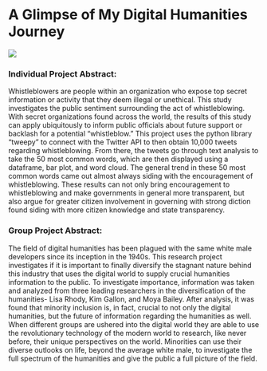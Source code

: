 # A Glimpse of My Digital Humanities Journey 

![](Desktop/Digital_Humanities_1.jpg)


### Individual Project Abstract:

Whistleblowers are people within an organization who expose top secret information or activity that they deem illegal or unethical. This study investigates the public sentiment surrounding the act of whistleblowing.  With secret organizations found across the world, the results of this study can apply ubiquitously to inform public officials about future support or backlash for a potential “whistleblow.” This project uses the python library “tweepy” to connect with the Twitter API to then obtain 10,000 tweets regarding whistleblowing. From there, the tweets go through text analysis to take the 50 most common words, which are then displayed using a dataframe, bar plot, and word cloud. The general trend in these 50 most common words came out almost always siding with the encouragement of whistleblowing. These results can not only bring encouragement to whistleblowing and make governments in general more transparent, but also argue for greater citizen involvement in governing with strong diction found siding with more citizen knowledge and state transparency.

### Group Project Abstract:

The field of digital humanities has been plagued with the same white male developers since its inception in the 1940s. This research project investigates if it is important to finally diversify the stagnant nature behind this industry that uses the digital world to supply crucial humanities information to the public. To investigate importance, information was taken and analyzed from three leading researchers in the diversification of the humanities- Lisa Rhody, Kim Gallon, and Moya Bailey. After analysis, it was found that minority inclusion is, in fact, crucial to not only the digital humanities, but the future of information regarding the humanities as well. When different groups are ushered into the digital world they are able to use the revolutionary technology of the modern world to research, like never before, their unique perspectives on the world. Minorities can use their diverse outlooks on life, beyond the average white male, to investigate the full spectrum of the humanities and give the public a full picture of the field. 


